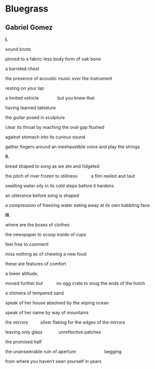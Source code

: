# Bluegrass
## Gabriel Gomez
**I.**

sound knots

pinned to a fabric-less body form of oak bone

a barreled chest


the presence of acoustic music over the instrument

resting on your lap


a limited vehicle               but you knew that

having learned tablature

the guitar posed in sculpture

clear its throat by reaching the oval gap flushed

against stomach into its curious sound

gather fingers around an inexhaustible voice and play the strings


 **II.**

bread shaped to song as we ate and fidgeted

the pitch of river
frozen to stillness           a film
reeled and taut

swelling water
oily in its cold
steps before it hardens

an utterance before song is shaped

a compression of freezing water
eating away at its own babbling face


 **III.**

where are the boxes of clothes

the newspaper to scoop inside of cups

feel free to comment

miss nothing as of chewing a new food

these are features of comfort

a lower altitude,

moved further but           no egg crate to snug the ends of the hutch


a chimera of tempered sand

speak of her house absolved by the wiping ocean

speak of her name by way of mountains

the mirrors          silver flaking for the edges of the mirrors

leaving only glass             unreflective patches


the promised half

the unanswerable ruin of aperture                       begging

from where you haven’t seen yourself in years